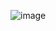 ![image](https://user-images.githubusercontent.com/79191260/182032386-6090d97d-8a8b-49bb-bc92-a0c28ccdd257.png)
